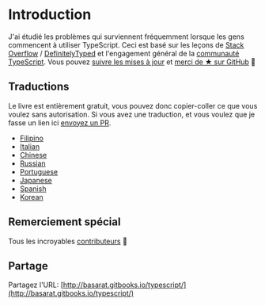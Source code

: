 # Introduction

J'ai étudié les problèmes qui surviennent fréquemment lorsque les gens commencent à utiliser TypeScript. Ceci est basé sur les leçons de [Stack Overflow](http://stackoverflow.com/tags/typescript/topusers) / [DefinitelyTyped](https://github.com/DefinitelyTyped/) et l'engagement général de la [communauté TypeScript](https://github.com/TypeStrong/). Vous pouvez [suivre les mises à jour](https://twitter.com/basarat) et [merci de ★ sur GitHub](https://github.com/basarat/typescript-book) 🌹

## Traductions

Le livre est entièrement gratuit, vous pouvez donc copier-coller ce que vous voulez sans autorisation. Si vous avez une traduction, et vous voulez que je fasse un lien ici [envoyez un PR](https://github.com/basarat/typescript-book/edit/master/README.md).

* [Filipino](https://github.com/themarshann/typescript-book-fil)
* [Italian](https://github.com/TizioFittizio/typescript-book)
* [Chinese](https://github.com/jkchao/typescript-book-chinese)
* [Russian](https://github.com/etroynov/typescript-book)
* [Portuguese](https://github.com/overlineink/typescript-book)
* [Japanese](https://github.com/yohamta/typescript-book)
* [Spanish](https://github.com/melissarofman/typescript-book)
* [Korean](https://github.com/radlohead/typescript-book)

## Remerciement spécial

Tous les incroyables [contributeurs](https://github.com/basarat/typescript-book/graphs/contributors) 🌹

## Partage

Partagez l'URL: [http://basarat.gitbooks.io/typescript/](http://basarat.gitbooks.io/typescript/)

